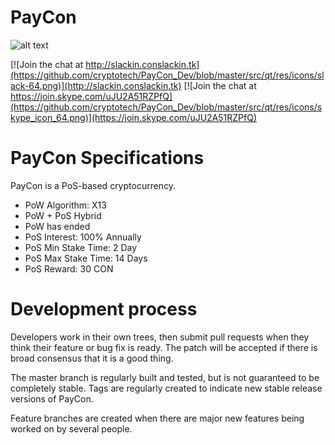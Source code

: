 # PayCon
![alt text](https://github.com/cryptotech/PayCon/blob/master/src/qt/res/icons/PayCon256.png "PayCon")

[![Join the chat at http://slackin.conslackin.tk](https://github.com/cryptotech/PayCon_Dev/blob/master/src/qt/res/icons/slack-64.png)](http://slackin.conslackin.tk)
[![Join the chat at https://join.skype.com/uJU2A51RZPfQ](https://github.com/cryptotech/PayCon_Dev/blob/master/src/qt/res/icons/skype_icon_64.png)](https://join.skype.com/uJU2A51RZPfQ)

PayCon Specifications 
===========================

PayCon is a PoS-based cryptocurrency.

- PoW Algorithm: X13
- PoW + PoS Hybrid
- PoW has ended
- PoS Interest: 100% Annually
- PoS Min Stake Time: 2 Day
- PoS Max Stake Time: 14 Days
- PoS Reward: 30 CON


Development process
===========================

Developers work in their own trees, then submit pull requests when
they think their feature or bug fix is ready. The patch will be accepted 
if there is broad consensus that it is a good thing.

The master branch is regularly built and tested, but is not guaranteed
to be completely stable. Tags are regularly created to indicate new
stable release versions of PayCon.

Feature branches are created when there are major new features being
worked on by several people.

